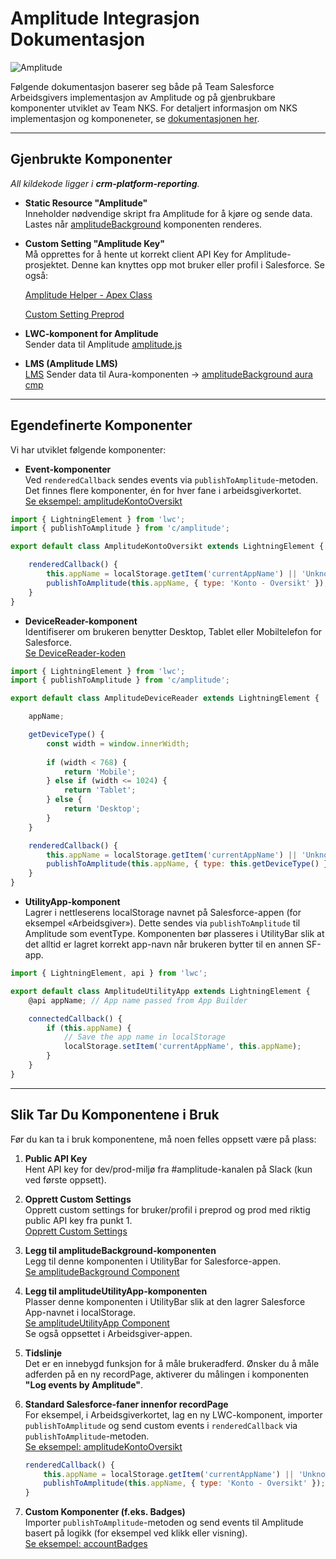 # Amplitude Integrasjon Dokumentasjon
![Amplitude](https://upload.wikimedia.org/wikipedia/commons/thumb/0/02/Amplitude_logo.svg/320px-Amplitude_logo.svg.png)


Følgende dokumentasjon baserer seg både på Team Salesforce Arbeidsgivers implementasjon av Amplitude og på gjenbrukbare komponenter utviklet av Team NKS. For detaljert informasjon om NKS implementasjon og komponeneter, se [dokumentasjonen her](https://confluence.adeo.no/pages/viewpage.action?pageId=579157114).

---

## Gjenbrukte Komponenter

_All kildekode ligger i **crm-platform-reporting**._

- **Static Resource "Amplitude"**  
  Inneholder nødvendige skript fra Amplitude for å kjøre og sende data. Lastes når 
  [amplitudeBackground](https://github.com/navikt/crm-platform-reporting/blob/master/force-app/main/default/aura/amplitudeBackground/amplitudeBackground.cmp) komponenten renderes.

- **Custom Setting "Amplitude Key"**  
  Må opprettes for å hente ut korrekt client API Key for Amplitude-prosjektet. Denne kan knyttes opp mot bruker eller profil i Salesforce. Se også:

   [Amplitude Helper - Apex Class](https://github.com/navikt/crm-platform-reporting/blob/master/force-app/main/default/classes/AmplitudeHelper.cls) 
   
   [Custom Setting Preprod](https://navdialog--preprod.sandbox.my.salesforce-setup.com/lightning/setup/CustomSettings/page?address=%2Fsetup%2Fui%2FlistCustomSettingsData.apexp%3Fid%3Da21)

- **LWC-komponent for Amplitude**  
  Sender data til Amplitude
  [amplitude.js](https://github.com/navikt/crm-platform-reporting/blob/master/force-app/main/default/lwc/amplitude/amplitude.js)

- **LMS (Amplitude LMS)**  
      [LMS](https://github.com/navikt/crm-platform-reporting/blob/master/force-app/main/default/messageChannel/amplitude.messageChannel-meta.xml) Sender data til Aura-komponenten → [amplitudeBackground aura cmp](https://github.com/navikt/crm-platform-reporting/blob/master/force-app/main/default/aura/amplitudeBackground/amplitudeBackground.cmp)

---

## Egendefinerte Komponenter

Vi har utviklet følgende komponenter:

- **Event-komponenter**  
  Ved `renderedCallback` sendes events via `publishToAmplitude`-metoden. Det finnes flere komponenter, én for hver fane i arbeidsgiverkortet.  
  [Se eksempel: amplitudeKontoOversikt](https://github.com/navikt/crm-arbeidsgiver-base/blob/main/force-app/functionality/amplitude/lwc/amplitudeKontoOversikt/amplitudeKontoOversikt.js)

```javascript
import { LightningElement } from 'lwc';
import { publishToAmplitude } from 'c/amplitude';

export default class AmplitudeKontoOversikt extends LightningElement {

    renderedCallback() {
        this.appName = localStorage.getItem('currentAppName') || 'Unknown App';
        publishToAmplitude(this.appName, { type: 'Konto - Oversikt' });    
    }
}
```

- **DeviceReader-komponent**  
  Identifiserer om brukeren benytter Desktop, Tablet eller Mobiltelefon for Salesforce.  
  [Se DeviceReader-koden](https://github.com/navikt/crm-arbeidsgiver-base/blob/main/force-app/functionality/amplitudeUtility/lwc/amplitudeDeviceReader/amplitudeDeviceReader.js)

```javascript
import { LightningElement } from 'lwc';
import { publishToAmplitude } from 'c/amplitude';

export default class AmplitudeDeviceReader extends LightningElement {

    appName;

    getDeviceType() {
        const width = window.innerWidth;
        
        if (width < 768) {
            return 'Mobile';
        } else if (width <= 1024) {
            return 'Tablet';
        } else {
            return 'Desktop';
        }
    }

    renderedCallback() {
        this.appName = localStorage.getItem('currentAppName') || 'Unknown App';
        publishToAmplitude(this.appName, { type: this.getDeviceType() });    
    }
}
```

- **UtilityApp-komponent**  
  Lagrer i nettleserens localStorage navnet på Salesforce-appen (for eksempel «Arbeidsgiver»). Dette sendes via `publishToAmplitude` til Amplitude som eventType. Komponenten bør plasseres i UtilityBar slik at det alltid er lagret korrekt app-navn når brukeren bytter til en annen SF-app.


```javascript
import { LightningElement, api } from 'lwc';

export default class AmplitudeUtilityApp extends LightningElement {
    @api appName; // App name passed from App Builder

    connectedCallback() {
        if (this.appName) {
            // Save the app name in localStorage
            localStorage.setItem('currentAppName', this.appName);
        }
    }
}
```


---

## Slik Tar Du Komponentene i Bruk

Før du kan ta i bruk komponentene, må noen felles oppsett være på plass:

1. **Public API Key**  
   Hent API key for dev/prod-miljø fra #amplitude-kanalen på Slack (kun ved første oppsett).

2. **Opprett Custom Settings**  
   Opprett custom settings for bruker/profil i preprod og prod med riktig public API key fra punkt 1.  
   [Opprett Custom Settings](https://navdialog--preprod.sandbox.my.salesforce-setup.com/lightning/setup/CustomSettings/page?address=%2Fsetup%2Fui%2FlistCustomSettingsData.apexp%3Fid%3Da21)

3. **Legg til amplitudeBackground-komponenten**  
   Legg til denne komponenten i UtilityBar for Salesforce-appen.  
   [Se amplitudeBackground Component](https://github.com/navikt/crm-platform-reporting/blob/main/force-app/main/default/aura/amplitudeBackground/amplitudeBackground.cmp)

4. **Legg til amplitudeUtilityApp-komponenten**  
   Plasser denne komponenten i UtilityBar slik at den lagrer Salesforce App-navnet i localStorage.  
   [Se amplitudeUtilityApp Component](https://github.com/navikt/crm-arbeidsgiver-base/blob/main/force-app/functionality/amplitudeUtility/lwc/amplitudeUtilityApp/amplitudeUtilityApp.js)  
   Se også oppsettet i Arbeidsgiver-appen.

5. **Tidslinje**  
   Det er en innebygd funksjon for å måle brukeradferd. Ønsker du å måle adferden på en ny recordPage, aktiverer du målingen i komponenten **"Log events by Amplitude"**.

6. **Standard Salesforce-faner innenfor recordPage**  
   For eksempel, i Arbeidsgiverkortet, lag en ny LWC-komponent, importer `publishToAmplitude` og send custom events i `renderedCallback` via `publishToAmplitude`-metoden.  
   [Se eksempel: amplitudeKontoOversikt](https://github.com/navikt/crm-arbeidsgiver-base/blob/main/force-app/functionality/amplitude/lwc/amplitudeKontoOversikt/amplitudeKontoOversikt.js)

    ```javascript
    renderedCallback() {
        this.appName = localStorage.getItem('currentAppName') || 'Unknown App';
        publishToAmplitude(this.appName, { type: 'Konto - Oversikt' });    
    }
    ```

7. **Custom Komponenter (f.eks. Badges)**  
   Importer `publishToAmplitude`-metoden og send events til Amplitude basert på logikk (for eksempel ved klikk eller visning).  
   [Se eksempel: accountBadges](https://github.com/navikt/crm-arbeidsgiver-base/blob/main/force-app/components/accountBadges/lwc/accountBadges/accountBadges.js)
